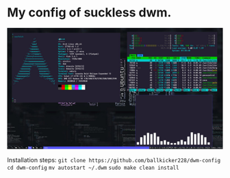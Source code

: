 # My config of suckless dwm.

![Screenshot](https://github.com/ballkicker228/dwm-config/blob/main/screen.jpg?raw=true)

Installation steps:
```git clone https://github.com/ballkicker228/dwm-config```
```cd dwm-config```
```mv autostart ~/.dwm```
```sudo make clean install```
